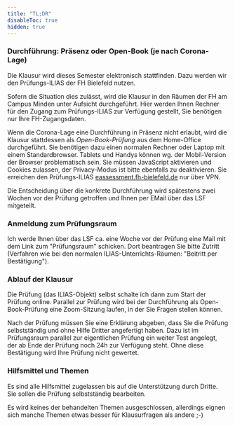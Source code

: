 ```yaml
---
title: "TL;DR"
disableToc: true
hidden: true
---
```



### Durchführung: Präsenz oder Open-Book (je nach Corona-Lage)

Die Klausur wird dieses Semester elektronisch stattfinden. Dazu werden wir den Prüfungs-ILIAS der
FH Bielefeld nutzen.

Sofern die Situation dies zulässt, wird die Klausur in den Räumen der FH am Campus Minden unter
Aufsicht durchgeführt. Hier werden Ihnen Rechner für den Zugang zum Prüfungs-ILIAS zur Verfügung
gestellt, Sie benötigen nur Ihre FH-Zugangsdaten.

Wenn die Corona-Lage eine Durchführung in Präsenz nicht erlaubt, wird die Klausur stattdessen als
*Open-Book-Prüfung* aus dem Home-Office durchgeführt. Sie benötigen dazu einen normalen Rechner
oder Laptop mit einem Standardbrowser. Tablets und Handys können wg. der Mobil-Version der Browser
problematisch sein. Sie müssen JavaScript aktivieren und Cookies zulassen, der Privacy-Modus ist
bitte ebenfalls zu deaktivieren. Sie erreichen den Prüfungs-ILIAS
[eassessment.fh-bielefeld.de](https://eassessment.fh-bielefeld.de) nur über VPN.

Die Entscheidung über die konkrete Durchführung wird spätestens zwei Wochen vor der Prüfung getroffen
und Ihnen per EMail über das LSF mitgeteilt.

### Anmeldung zum Prüfungsraum

Ich werde Ihnen über das LSF ca. eine Woche vor der Prüfung eine Mail mit dem Link zum "Prüfungsraum"
schicken. Dort beantragen Sie bitte Zutritt (Verfahren wie bei den normalen ILIAS-Unterrichts-Räumen:
"Beitritt per Bestätigung").

### Ablauf der Klausur

Die Prüfung (das ILIAS-Objekt) selbst schalte ich dann zum Start der Prüfung online. Parallel zur
Prüfung wird bei der Durchführung als Open-Book-Prüfung eine Zoom-Sitzung laufen, in der Sie Fragen
stellen können.

Nach der Prüfung müssen Sie eine Erklärung abgeben, dass Sie die Prüfung selbstständig und ohne Hilfe
Dritter angefertigt haben. Dazu ist im Prüfungsraum parallel zur eigentlichen Prüfung ein weiter Test
angelegt, der ab Ende der Prüfung noch 24h zur Verfügung steht. Ohne diese Bestätigung wird Ihre Prüfung
nicht gewertet.

### Hilfsmittel und Themen

Es sind alle Hilfsmittel zugelassen bis auf die Unterstützung durch Dritte. Sie sollen die Prüfung
selbstständig bearbeiten.

Es wird keines der behandelten Themen ausgeschlossen, allerdings eignen sich manche Themen etwas
besser für Klausurfragen als andere ;-)
